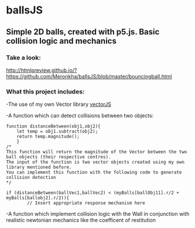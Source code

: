 # ballsJS
## Simple 2D balls, created with p5.js. Basic collision logic and mechanics

### Take a look:
http://htmlpreview.github.io/?https://github.com/Meronkha/ballsJS/blob/master/bouncingball.html

### What this project includes:

  -The use of my own Vector library [vectorJS]( https://github.com/Meronkha/vectorJS)
  
  -A function which can detect collisions between two objects:
  
  ```JS
  function distanceBetween(obj1,obj2){
      let temp = obj1.subtract(obj2);
      return temp.magnitude();
      }
  /*
  This function will return the magnitude of the Vector between the two ball objects (their respective centres).
  The input of the function is two vector objects created using my own library mentioned before. 
  You can implement this function with the following code to generate collision detection
  */
  
  if (distanceBetween(ballVec1,ballVec2) < (myBalls[ballObj11].r/2 + myBalls[ballobj2].r/2)){
          // Insert appropriate response mechanism here
  ```
  -A function which implement collision logic with the Wall in conjunction with realistic newtonian mechanics
   like the coefficent of restitution
